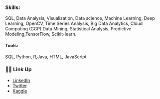 


### Skills: 
SQL, Data Analysis,  Visualization, Data science, Machine Learning, Deep Learning, OpenCV, Time Series Analysis, Big Data Analytics, Cloud Computing (GCP)
Data Mining, Statistical Analysis, Predictive Modeling,TensorFlow, Scikit-learn.

#### Tools: 
SQL, Python, R,Java, HTML, JavaScript     
 
### 🙌🏻 Link Up 
- [LinkedIn]([www.linkedin.com/in/fauzan-mohammed-903b13146](https://www.linkedin.com/in/fauzanmohammed/))
- [Twitter](https://twitter.com/fa_shimshi)
- [Kaggle](https://www.kaggle.com/fauzanmohammed)
